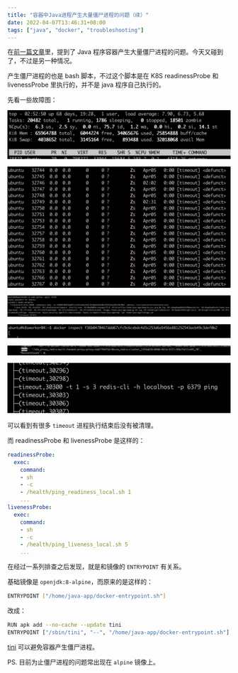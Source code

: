 ```yaml
---
title: "容器中Java进程产生大量僵尸进程的问题（续）"
date: 2022-04-07T13:46:31+08:00
tags: ["java", "docker", "troubleshooting"]
---
```


<!--more-->

在[前一篇文章][1]里，提到了 Java 程序容器产生大量僵尸进程的问题。今天又碰到了，不过是另一种情况。

产生僵尸进程的也是 bash 脚本，不过这个脚本是在 K8S readinessProbe 和 livenessProbe 里执行的，并不是 java 程序自己执行的。

先看一些故障图：

![](1.jpg)

![](2.jpg)

![](3.jpg)

![](4.jpg)

![](5.jpg)

![](6.jpg)

可以看到有很多 `timeout` 进程执行结束后没有被清理。

而 readinessProbe 和 livenessProbe 是这样的：

```yaml
readinessProbe:
  exec:
    command:
    - sh
    - -c
    - /health/ping_readiness_local.sh 1
    ...
livenessProbe:
  exec:
    command:
    - sh
    - -c
    - /health/ping_liveness_local.sh 5
    ...
```

在经过一系列排查之后发现，就是和镜像的 `ENTRYPOINT` 有关系。

基础镜像是 `openjdk:8-alpine`，而原来的是这样的：

```bash
ENTRYPOINT ["/home/java-app/docker-entrypoint.sh"]
```

改成：

```bash
RUN apk add --no-cache --update tini
ENTRYPOINT ["/sbin/tini", "--", "/home/java-app/docker-entrypoint.sh"]
```

[tini][2] 可以避免容器产生僵尸进程。

PS. 目前为止僵尸进程的问题常出现在 `alpine` 镜像上。

[1]: ../java-create-zombie-in-docker
[2]: https://github.com/krallin/tini